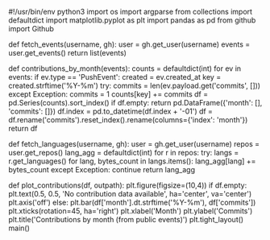 #!/usr/bin/env python3
import os
import argparse
from collections import defaultdict
import matplotlib.pyplot as plt
import pandas as pd
from github import Github




def fetch_events(username, gh):
user = gh.get_user(username)
events = user.get_events()
return list(events)




def contributions_by_month(events):
counts = defaultdict(int)
for ev in events:
if ev.type == 'PushEvent':
created = ev.created_at
key = created.strftime('%Y-%m')
try:
commits = len(ev.payload.get('commits', []))
except Exception:
commits = 1
counts[key] += commits
df = pd.Series(counts).sort_index()
if df.empty:
return pd.DataFrame({'month': [], 'commits': []})
df.index = pd.to_datetime(df.index + '-01')
df = df.rename('commits').reset_index().rename(columns={'index': 'month'})
return df




def fetch_languages(username, gh):
user = gh.get_user(username)
repos = user.get_repos()
lang_agg = defaultdict(int)
for r in repos:
try:
langs = r.get_languages()
for lang, bytes_count in langs.items():
lang_agg[lang] += bytes_count
except Exception:
continue
return lang_agg




def plot_contributions(df, outpath):
plt.figure(figsize=(10,4))
if df.empty:
plt.text(0.5, 0.5, 'No contribution data available', ha='center', va='center')
plt.axis('off')
else:
plt.bar(df['month'].dt.strftime('%Y-%m'), df['commits'])
plt.xticks(rotation=45, ha='right')
plt.xlabel('Month')
plt.ylabel('Commits')
plt.title('Contributions by month (from public events)')
plt.tight_layout()
main()
